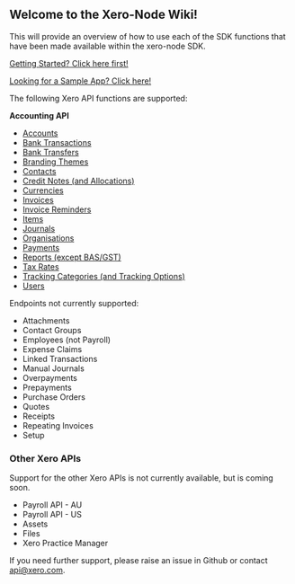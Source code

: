 ## Welcome to the Xero-Node Wiki!

This will provide an overview of how to use each of the SDK functions that have been made available within the xero-node SDK.

[Getting Started? Click here first!](./Creating-an-SDK-Client)

[Looking for a Sample App? Click here!](./Sample-App-Setup)

The following Xero API functions are supported:

**Accounting API**
* [Accounts](./Accounts)
* [Bank Transactions](./Bank-Transactions)
* [Bank Transfers](./Bank-Transfers)
* [Branding Themes](./Branding-Themes)
* [Contacts](./Contacts)
* [Credit Notes (and Allocations)](./Credit-Notes)
* [Currencies](./Currencies)
* [Invoices](./Invoices)
* [Invoice Reminders](./Invoice-Reminders)
* [Items](./Items)
* [Journals](./Journals)
* [Organisations](./Organisations)
* [Payments](./Payments)
* [Reports (except BAS/GST)](./Reports)
* [Tax Rates](./Tax-Rates)
* [Tracking Categories (and Tracking Options)](./Tracking-Categories)
* [Users](./Users)

Endpoints not currently supported:

* Attachments
* Contact Groups
* Employees (not Payroll)
* Expense Claims
* Linked Transactions
* Manual Journals
* Overpayments
* Prepayments
* Purchase Orders
* Quotes
* Receipts
* Repeating Invoices
* Setup

### Other Xero APIs

Support for the other Xero APIs is not currently available, but is coming soon.

* Payroll API - AU
* Payroll API - US
* Assets
* Files
* Xero Practice Manager


If you need further support, please raise an issue in Github or contact api@xero.com.


